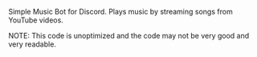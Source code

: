 Simple Music Bot for Discord.
Plays music by streaming songs from YouTube videos.

NOTE:
This code is unoptimized and the code may not be very good and very readable.
